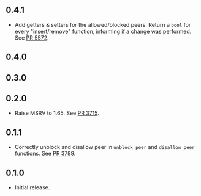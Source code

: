 ## 0.4.1

- Add getters & setters for the allowed/blocked peers.
  Return a `bool` for every "insert/remove" function, informing if a change was performed.
  See [PR 5572](https://github.com/libp2p/rust-libp2p/pull/5572).

## 0.4.0

<!-- Update to libp2p-swarm v0.45.0 -->

## 0.3.0


## 0.2.0

- Raise MSRV to 1.65.
  See [PR 3715].

[PR 3715]: https://github.com/libp2p/rust-libp2p/pull/3715

## 0.1.1

- Correctly unblock and disallow peer in `unblock_peer` and `disallow_peer` functions.
  See [PR 3789].

[PR 3789]: https://github.com/libp2p/rust-libp2p/pull/3789

## 0.1.0

- Initial release.
